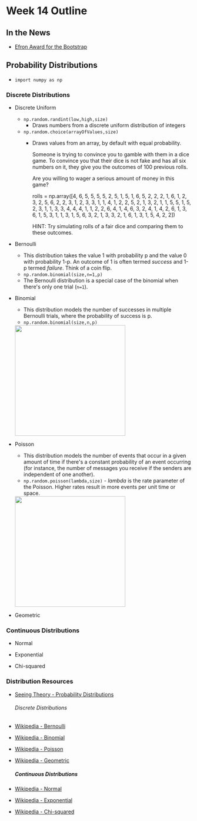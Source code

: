 # Week 14 Outline

## In the News

- [Efron Award for the Bootstrap](https://www.nature.com/articles/d41586-018-07349-2)

## Probability Distributions

- `import numpy as np`


### Discrete Distributions

- Discrete Uniform
  - `np.random.randint(low,high,size)`
    - Draws numbers from a discrete uniform distribution of integers
  - `np.random.choice(arrayOfValues,size)`
    - Draws values from an array, by default with equal probability.


        Someone is trying to convince you to gamble with them in a dice game. To
        convince you that their dice is not fake and has all six numbers on it,
        they give you the outcomes of 100 previous rolls.

        Are you willing to wager a serious amount of money in this game?

        rolls = np.array([4, 6, 5, 5, 5, 5, 2, 5, 1, 5, 1, 6, 5, 2, 2, 2, 1, 6,
        1, 2, 3, 2, 5, 6, 2, 2, 3, 1, 2, 3, 3, 1, 1, 4, 1, 2, 2, 5, 2, 1, 3, 2,
        1, 1, 5, 5, 1, 5, 2, 3, 1, 1, 3, 3, 4, 4, 4, 1, 1, 2, 2, 6, 4, 1, 4, 6,
        3, 2, 4, 1, 4, 2, 6, 1, 3, 6, 1, 5, 3, 1, 1, 3, 1, 5, 6, 3, 2, 1, 3, 3,
        2, 1, 6, 1, 3, 1, 5, 4, 2, 2])

        HINT: Try simulating rolls of a fair dice and comparing them to these outcomes.


- Bernoulli
  - This distribution takes the value 1 with probability p and the value 0 with probability 1-p. An outcome of 1 is often termed _success_ and 1-p termed _failure_. Think of a coin flip.
  - `np.random.binomial(size,n=1,p)`
  - The Bernoulli distribution is a special case of the binomial when there's only one trial (`n=1`).


- Binomial
  - This distribution models the number of successes in multiple Bernoulli trials, where the probability of success is p.
  - `np.random.binomial(size,n,p)`


  <img src="https://upload.wikimedia.org/wikipedia/commons/7/75/Binomial_distribution_pmf.svg" width=300>


- Poisson
  - This distribution models the number of events that occur in a given amount of time if there's a constant probability of an event occurring (for instance, the number of messages you receive if the senders are independent of one another).
  - `np.random.poisson(lambda,size)` - _lambda_ is the rate parameter of the Poisson. Higher rates result in more events per unit time or space.


  <img src="https://upload.wikimedia.org/wikipedia/commons/1/16/Poisson_pmf.svg" width=300>

- Geometric

### Continuous Distributions

- Normal

- Exponential

- Chi-squared


### Distribution Resources

- [Seeing Theory - Probability Distributions](https://seeing-theory.brown.edu/probability-distributions/index.html)

    ###### Discrete Distributions


- [Wikipedia - Bernoulli](https://en.wikipedia.org/wiki/Bernoulli_distribution)
- [Wikipedia - Binomial](https://en.wikipedia.org/wiki/Binomial_distribution)
- [Wikipedia - Poisson](https://en.wikipedia.org/wiki/Poisson_distribution)
- [Wikipedia - Geometric](https://en.wikipedia.org/wiki/Geometric_distribution)

    ##### Continuous Distributions


- [Wikipedia - Normal](https://en.wikipedia.org/wiki/Normal_distribution)
- [Wikipedia - Exponential](https://en.wikipedia.org/wiki/Exponential_distribution)
- [Wikipedia - Chi-squared](https://en.wikipedia.org/wiki/Chi-squared_distribution)
